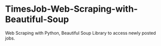 # TimesJob-Web-Scraping-with-Beautiful-Soup
Web Scraping with Python, Beautiful Soup Library to access newly posted jobs.
